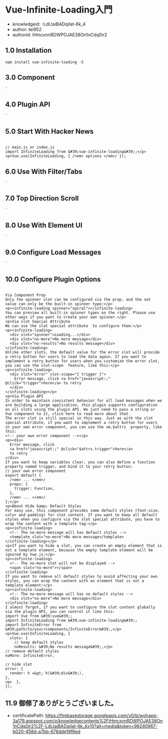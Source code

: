 Vue-Infinite-Loading入門
===
* knowledgeid: -LdLtaiBADqiIat-6k_4
* author: tei952
* authorid: iHmcxnnRDWPOJAE38On1nCdq0ir2

## 1.0 Installation
```
npm install vue-infinite-loading -S
```
## 3.0 Component
```
`
```
## 4.0 Plugin API
```
`
```
## 5.0 Start With Hacker News
```

// main.js or index.js
import InfiniteLoading from &#39;vue-infinite-loading&#39;;</p>
<p>Vue.use(InfiniteLoading, { /<em> options </em>/ });

```
## 6.0 Use With Filter/Tabs
```
`
```
## 7.0 Top Direction Scroll
```
`
```
## 8.0 Use With Element UI
```
`
```
## 9.0 Configure Load Messages
```
`
```
## 10.0 Configure Plugin Options
```

Via Component Prop
Only the spinner slot can be configured via the prop, and the set value can only be the built-in spinner type:</p>
<p><infinite-loading spinner="spiral"></infinite-loading>
You can preview all built-in spinner types on the right. Please use other ways if you want to create your own spinner.</p>
<p>Via slot Sepcial Attribute
We can use the slot special attribute  to configure them:</p>
<p><infinite-loading>
  <div slot="spinner">Loading...</div>
  <div slot="no-more">No more message</div>
  <div slot="no-results">No results message</div>
</infinite-loading>
Unlike other slots, the default value for the error slot will provide a retry button for users to load the data again. If you want to implement a retry button for users when you customize the error slot, you can use the slot-scope  feature, like this:</p>
<p><infinite-loading>
  <div slot="error" slot-scope="{ trigger }">
    Error message, click <a href="javascript:;" @click="trigger">here</a> to retry
  </div>
</infinite-loading></p>
<p>Via Plugin API
In order to maintain consistent behavior for all load messages when we are building a large application, this plugin supports configuration on all slots using the plugin API. We just need to pass a string or Vue component to it, click here to read more about that.
The error slot is still special in this way. Just as with the slot special attribute, if you want to implement a retry button for users in your own error component, you can use the vm.$attrs  property, like this:
<!-- your own error component --></p>
<p><div>
  Error message, click
  <a href="javascript:;" @click="$attrs.trigger">here</a>
  to retry
</div>
If you want to keep variables clear, you can also define a function property named trigger, and bind it to your retry button:
// your own error component
export default {
  /<em> ... </em>/
  props: {
    trigger: Function,
  },
  /<em> ... </em>/
};</p>
<p>About Hide &amp; Default Styles
For easy use, this component provides some default styles (font-size, color and padding) for slot content. If you want to keep all default styles when you configure via the slot special attribute, you have to wrap the content with a template tag:</p>
<p><infinite-loading>
  <!-- The no-more message will has default styles -->
  <template slot="no-more">No more message</template>
</infinite-loading></p>
<p>If you want to hide a slot, you can create an empty element that is not a template element, because the empty template element will be ignored by Vue.js:</p>
<p><infinite-loading>
  <!-- The no-more slot will not be displayed -->
  <span slot="no-more"></span>
</infinite-loading>
If you want to remove all default styles to avoid affecting your own styles, you can wrap the content with an element that is not a template element:</p>
<p><infinite-loading>
  <!-- The no-more message will has no default styles -->
  <div slot="no-more">No more message</div>
</infinite-loading>
I almost forgot, if you want to configure the slot content globally via the plugin API, you can control it like this:
import Vue from &#39;vue&#39;;
import InfiniteLoading from &#39;vue-infinite-loading&#39;;
import InfiniteError from &#39;path/to/your/components/InfiniteError&#39;,</p>
<p>Vue.use(InfiniteLoading, {
  slots: {
    // keep default styles
    noResults: &#39;No results message&#39;,</p>
// remove default styles
noMore: InfiniteError,

// hide slot
error: {
  render: h =&gt; h(&#39;div&#39;),
},
<p>  },
});

```
## 11.9 御修了ありがとうございました。
* certificatePath: https://firebasestorage.googleapis.com/v0/b/wohapp-3a179.appspot.com/o/knowledgecontents%2FiHmcxnnRDWPOJAE38On1nCdq0ir2%2F-LdLtaiBADqiIat-6k_4x10?alt=media&token=96240967-b020-458d-a7bb-676dde19f6ed
